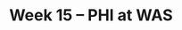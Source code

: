---
layout: game
title: Week 15 – PHI at WAS
season: 2019
game_id: 2019_15_PHI_WAS
away_team: PHI
home_team: WAS
---